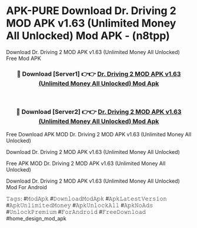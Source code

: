 # APK-PURE Download Dr. Driving 2 MOD APK v1.63 (Unlimited Money All Unlocked) Mod APK - (n8tpp)
Download Dr. Driving 2 MOD APK v1.63 (Unlimited Money All Unlocked) Free Mod APK

<div align="center">
<h3>🔴 Download [Server1] 👉👉 <a href="https://apk-comot.site?title=Dr._Driving_2_MOD_APK_v1.63_(Unlimited_Money_All_Unlocked)">Dr. Driving 2 MOD APK v1.63 (Unlimited Money All Unlocked) Mod Apk</a></h3><br>

<h3>🔴 Download [Server2] 👉👉 <a href="https://apk-comot.site?title=Dr._Driving_2_MOD_APK_v1.63_(Unlimited_Money_All_Unlocked)">Dr. Driving 2 MOD APK v1.63 (Unlimited Money All Unlocked) Mod Apk</a></h3>
</div>


Free Download APK MOD Dr. Driving 2 MOD APK v1.63 (Unlimited Money All Unlocked)

Download Dr. Driving 2 MOD APK v1.63 (Unlimited Money All Unlocked) 

Free APK MOD Dr. Driving 2 MOD APK v1.63 (Unlimited Money All Unlocked) 

Download Dr. Driving 2 MOD APK v1.63 (Unlimited Money All Unlocked) Mod For Android

𝚃𝚊𝚐𝚜: #𝙼𝚘𝚍𝙰𝚙𝚔 #𝙳𝚘𝚠𝚗𝚕𝚘𝚊𝚍𝙼𝚘𝚍𝙰𝚙𝚔 #𝙰𝚙𝚔𝙻𝚊𝚝𝚎𝚜𝚝𝚅𝚎𝚛𝚜𝚒𝚘𝚗 #𝙰𝚙𝚔𝚄𝚗𝚕𝚒𝚖𝚒𝚝𝚎𝚍𝙼𝚘𝚗𝚎𝚢 #𝙰𝚙𝚔𝚄𝚗𝚕𝚘𝚌𝚔𝙰𝚕𝚕 #𝙰𝚙𝚔𝙽𝚘𝙰𝚍𝚜 #𝚄𝚗𝚕𝚘𝚌𝚔𝙿𝚛𝚎𝚖𝚒𝚞𝚖 #𝙵𝚘𝚛𝙰𝚗𝚍𝚛𝚘𝚒𝚍 #𝙵𝚛𝚎𝚎𝙳𝚘𝚠𝚗𝚕𝚘𝚊𝚍 #home_design_mod_apk